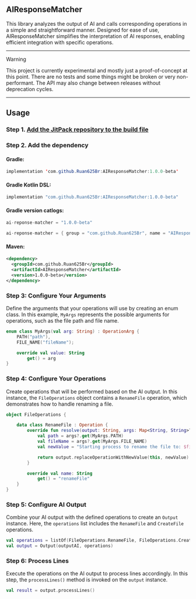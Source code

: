 ## AIResponseMatcher

This library analyzes the output of AI and calls corresponding operations in a simple and straightforward manner. Designed for ease of use, AIResponseMatcher simplifies the interpretation of AI responses, enabling efficient integration with specific operations.

---

> [!WARNING]  
> This project is currently experimental and mostly just a proof-of-concept at this point. There are no tests and some things might be broken or very non-performant.
> The API may also change between releases without deprecation cycles.

---

## Usage

### Step 1. [Add the JitPack repository to the build file](https://jitpack.io/)

### Step 2. Add the dependency

#### Gradle: 

```java
implementation 'com.github.Ruan625Br:AIResponseMatcher:1.0.0-beta'
```
#### Gradle Kotlin DSL: 

```kotlin
implementation "com.github.Ruan625Br:AIResponseMatcher:1.0.0-beta"
```

#### Gradle version catlogs:

```kotlin
ai-reponse-matcher = "1.0.0-beta"
```

```kotlin
ai-reponse-matcher = { group = "com.github.Ruan625Br", name = "AIResponseMatcher", version.ref = "ai-reponse-matcher" }
```

#### Maven:

```xml
<dependency>
  <groupId>com.github.Ruan625Br</groupId>
  <artifactId>AIResponseMatcher</artifactId>
  <version>1.0.0-beta</version>
</dependency>
```

### Step 3: Configure Your Arguments

Define the arguments that your operations will use by creating an enum class. In this example, `MyArgs` represents the possible arguments for operations, such as the file path and file name.

```kotlin
enum class MyArgs(val arg: String) : OperationArg {
    PATH("path"),
    FILE_NAME("fileName");

    override val value: String
        get() = arg
}
```

### Step 4: Configure Your Operations

Create operations that will be performed based on the AI output. In this instance, the `FileOperations` object contains a `RenameFile` operation, which demonstrates how to handle renaming a file.

```kotlin
object FileOperations {

    data class RenameFile : Operation {
        override fun resolve(output: String, args: Map<String, String>?): String {
            val path = args?.get(MyArgs.PATH)
            val fileName = args?.get(MyArgs.FILE_NAME)
            val newValue = "Starting process to rename the file to: $fileName\nPath: $path"

            return output.replaceOperationWithNewValue(this, newValue)
        }

        override val name: String
            get() = "renameFile"
    }
}
```

### Step 5: Configure AI Output

Combine your AI output with the defined operations to create an `Output` instance. Here, the `operations` list includes the `RenameFile` and `CreateFile` operations.

```kotlin
val operations = listOf(FileOperations.RenameFile, FileOperations.CreateFile)
val output = Output(outputAI, operations)
```

### Step 6: Process Lines

Execute the operations on the AI output to process lines accordingly. In this step, the `processLines()` method is invoked on the `output` instance.

```kotlin
val result = output.processLines()
```
